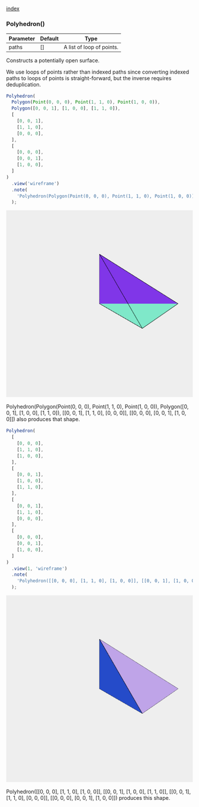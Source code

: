 [index](../../nb/api/index.md)
### Polyhedron()
Parameter|Default|Type
---|---|---
paths|[]|A list of loop of points.

Constructs a potentially open surface.

We use loops of points rather than indexed paths since converting indexed paths to loops of points is straight-forward, but the inverse requires deduplication.

```JavaScript
Polyhedron(
  Polygon(Point(0, 0, 0), Point(1, 1, 0), Point(1, 0, 0)),
  Polygon([0, 0, 1], [1, 0, 0], [1, 1, 0]),
  [
    [0, 0, 1],
    [1, 1, 0],
    [0, 0, 0],
  ],
  [
    [0, 0, 0],
    [0, 0, 1],
    [1, 0, 0],
  ]
)
  .view('wireframe')
  .note(
    'Polyhedron(Polygon(Point(0, 0, 0), Point(1, 1, 0), Point(1, 0, 0)), Polygon([0, 0, 1], [1, 0, 0], [1, 1, 0]), [[0, 0, 1], [1, 1, 0], [0, 0, 0]], [[0, 0, 0], [0, 0, 1], [1, 0, 0]]) also produces that shape.'
  );
```

![Image](Polyhedron.md.0.png)

Polyhedron(Polygon(Point(0, 0, 0), Point(1, 1, 0), Point(1, 0, 0)), Polygon([0, 0, 1], [1, 0, 0], [1, 1, 0]), [[0, 0, 1], [1, 1, 0], [0, 0, 0]], [[0, 0, 0], [0, 0, 1], [1, 0, 0]]) also produces that shape.

```JavaScript
Polyhedron(
  [
    [0, 0, 0],
    [1, 1, 0],
    [1, 0, 0],
  ],
  [
    [0, 0, 1],
    [1, 0, 0],
    [1, 1, 0],
  ],
  [
    [0, 0, 1],
    [1, 1, 0],
    [0, 0, 0],
  ],
  [
    [0, 0, 0],
    [0, 0, 1],
    [1, 0, 0],
  ]
)
  .view(1, 'wireframe')
  .note(
    'Polyhedron([[0, 0, 0], [1, 1, 0], [1, 0, 0]], [[0, 0, 1], [1, 0, 0], [1, 1, 0]], [[0, 0, 1], [1, 1, 0], [0, 0, 0]], [[0, 0, 0], [0, 0, 1], [1, 0, 0]]) produces this shape.'
  );
```

![Image](Polyhedron.md.1.png)

Polyhedron([[0, 0, 0], [1, 1, 0], [1, 0, 0]], [[0, 0, 1], [1, 0, 0], [1, 1, 0]], [[0, 0, 1], [1, 1, 0], [0, 0, 0]], [[0, 0, 0], [0, 0, 1], [1, 0, 0]]) produces this shape.
